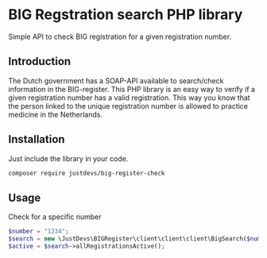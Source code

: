 # BIG Regstration search PHP library

Simple API to check BIG registration for a given registration number.

## Introduction 

The Dutch government has a SOAP-API available to search/check information in the BIG-register. 
This PHP library is an easy way to verify if a given registration number has a valid registration. 
This way you know that the person linked to the unique registration number is allowed to practice medicine in 
the Netherlands. 

## Installation
Just include the library in your code.
```bash
composer require justdevs/big-register-check
```

## Usage
Check for a specific number
```php
$number = "1234";
$search = new \JustDevs\BIGRegister\client\client\client\BigSearch($number);
$active = $search->allRegistrationsActive();
```